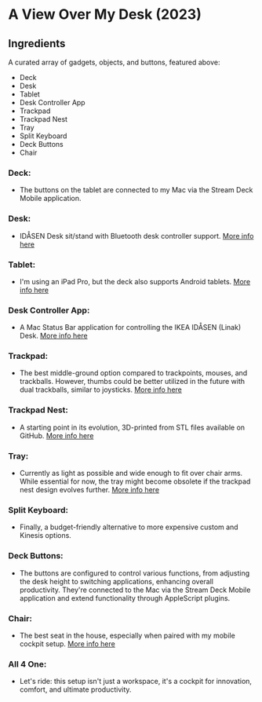 # A View Over My Desk (2023)

## Ingredients

A curated array of gadgets, objects, and buttons, featured above:

- Deck
- Desk
- Tablet
- Desk Controller App
- Trackpad
- Trackpad Nest
- Tray
- Split Keyboard
- Deck Buttons
- Chair

### Deck:

- The buttons on the tablet are connected to my Mac via the Stream Deck Mobile application.

### Desk:

- IDÅSEN Desk sit/stand with Bluetooth desk controller support. [More info here](https://www.ikea.com/nl/en/p/idasen-desk-sit-stand-brown-dark-grey-s39281004/)

### Tablet:

- I'm using an iPad Pro, but the deck also supports Android tablets. [More info here](https://www.apple.com/nl/shop/buy-ipad/ipad-pro/12,9-inch-display-256gb-spacegrijs-wifi)

### Desk Controller App:

- A Mac Status Bar application for controlling the IKEA IDÅSEN (Linak) Desk. [More info here](https://github.com/DWilliames/idasen-controller-mac)

### Trackpad:

- The best middle-ground option compared to trackpoints, mouses, and trackballs. However, thumbs could be better utilized in the future with dual trackballs, similar to joysticks. [More info here](https://www.apple.com/nl/shop/product/MMMP3Z/A/magic-trackpad-zwart-multi%E2%80%91touch-oppervlak)

### Trackpad Nest:

- A starting point in its evolution, 3D-printed from STL files available on GitHub. [More info here](https://github.com/Leask/Keyboard-Trackpad-Nest)

### Tray:

- Currently as light as possible and wide enough to fit over chair arms. While essential for now, the tray might become obsolete if the trackpad nest design evolves further. [More info here](https://www.bol.com/nl/nl/p/skote-laptopstandaard-flexibel-werken/9300000031524475/)

### Split Keyboard:

- Finally, a budget-friendly alternative to more expensive custom and Kinesis options.

### Deck Buttons:

- The buttons are configured to control various functions, from adjusting the desk height to switching applications, enhancing overall productivity. They're connected to the Mac via the Stream Deck Mobile application and extend functionality through AppleScript plugins.

### Chair:

- The best seat in the house, especially when paired with my mobile cockpit setup. [More info here](https://www.varierfurniture.com/en/gravity)

### All 4 One:

- Let's ride: this setup isn't just a workspace, it's a cockpit for innovation, comfort, and ultimate productivity.

